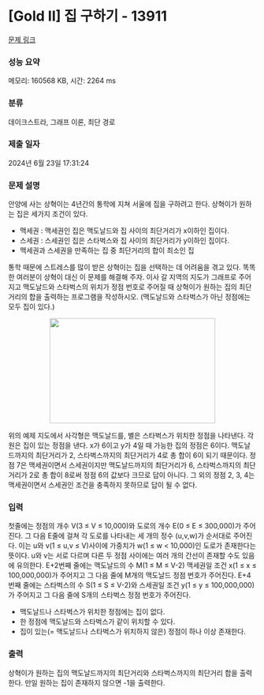 # [Gold II] 집 구하기 - 13911 

[문제 링크](https://www.acmicpc.net/problem/13911) 

### 성능 요약

메모리: 160568 KB, 시간: 2264 ms

### 분류

데이크스트라, 그래프 이론, 최단 경로

### 제출 일자

2024년 6월 23일 17:31:24

### 문제 설명

<p>안양에 사는 상혁이는 4년간의 통학에 지쳐 서울에 집을 구하려고 한다. 상혁이가 원하는 집은 세가지 조건이 있다.</p>

<ul>
	<li>맥세권 : 맥세권인 집은 맥도날드와 집 사이의 최단거리가 x이하인 집이다.</li>
	<li>스세권 : 스세권인 집은 스타벅스와 집 사이의 최단거리가 y이하인 집이다.</li>
	<li>맥세권과 스세권을 만족하는 집 중 최단거리의 합이 최소인 집</li>
</ul>

<p>통학 때문에 스트레스를 많이 받은 상혁이는 집을 선택하는 데 어려움을 겪고 있다. 똑똑한 여러분이 상혁이 대신 이 문제를 해결해 주자. 이사 갈 지역의 지도가 그래프로 주어지고 맥도날드와 스타벅스의 위치가 정점 번호로 주어질 때 상혁이가 원하는 집의 최단거리의 합을 출력하는 프로그램을 작성하시오. (맥도날드와 스타벅스가 아닌 정점에는 모두 집이 있다.)</p>

<p style="text-align:center"><img alt="" src="https://onlinejudgeimages.s3-ap-northeast-1.amazonaws.com/problem/13911/1.png" style="height:213px; width:336px"></p>

<p>위의 예제 지도에서 사각형은 맥도날드를, 별은 스타벅스가 위치한 정점을 나타낸다. 각 원은 집이 있는 정점을 낸다. x가 6이고 y가 4일 때 가능한 집의 정점은 6이다. 맥도날드까지의 최단거리가 2, 스타벅스까지의 최단거리가 4로 총 합이 6이 되기 때문이다. 정점 7은 맥세권이면서 스세권이지만 맥도날드까지의 최단거리가 6, 스타벅스까지의 최단거리가 2로 총 합이 8로써 정점 6의 값보다 크므로 답이 아니다. 그 외의 정점 2, 3, 4는 맥세권이면서 스세권인 조건을 충족하지 못하므로 답이 될 수 없다.</p>

### 입력 

 <p>첫줄에는 정점의 개수 V(3 ≤ V ≤ 10,000)와 도로의 개수 E(0 ≤ E ≤ 300,000)가 주어진다. 그 다음 E줄에 걸쳐 각 도로를 나타내는 세 개의 정수 (u,v,w)가 순서대로 주어진다. 이는 u와 v(1 ≤ u,v ≤ V)사이에 가중치가 w(1 ≤ w < 10,000)인 도로가 존재한다는 뜻이다. u와 v는 서로 다르며 다른 두 정점 사이에는 여러 개의 간선이 존재할 수도 있음에 유의한다. E+2번째 줄에는 맥도날드의 수 M(1 ≤ M ≤ V-2) 맥세권일 조건 x(1 ≤ x ≤ 100,000,000)가 주어지고 그 다음 줄에 M개의 맥도날드 정점 번호가 주어진다. E+4번째 줄에는 스타벅스의 수 S(1 ≤ S ≤ V-2)와 스세권일 조건 y(1 ≤ y ≤ 100,000,000)가 주어지고 그 다음 줄에 S개의 스타벅스 정점 번호가 주어진다. </p>

<ul>
	<li>맥도날드나 스타벅스가 위치한 정점에는 집이 없다.</li>
	<li>한 정점에 맥도날드와 스타벅스가 같이 위치할 수 있다.</li>
	<li>집이 있는(= 맥도날드나 스타벅스가 위치하지 않은) 정점이 하나 이상 존재한다.</li>
</ul>

<p> </p>

### 출력 

 <p> 상혁이가 원하는 집의 맥도날드까지의 최단거리와 스타벅스까지의 최단거리 합을 출력한다. 만일 원하는 집이 존재하지 않으면 -1을 출력한다.</p>


